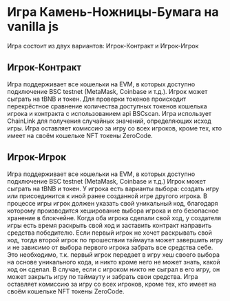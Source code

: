 # Игра Камень-Ножницы-Бумага на vanilla js

Игра состоит из двух вариантов: Игрок-Контракт и Игрок-Игрок

## Игрок-Контракт

Игра поддерживает все кошельки на EVM, в которых доступно подключение BSC testnet (MetaMask, Coinbase и т.д.).
Игрок может сыграть на tBNB и токен.
Для проверки токенов происходит перекрёстное сравнение количества доступных токенов кошелька игрока и контракта с использованием api BSCscan.
Игра использует ChainLink для получения случайных значений, определяющих исход игры.
Игра оставляет комиссию за игру со всех игроков, кроме тех, кто имеет на своём кошельке NFT токены ZeroCode.

## Игрок-Игрок

Игра поддерживает все кошельки на EVM, в которых доступно подключение BSC testnet (MetaMask, Coinbase и т.д.)
Игрок может сыграть на tBNB и токен.
У игрока есть варианты выбора: создать игру или присоединится к иной ранее созданной игре другого игрока.
В процессе игры игрок должен указать свой уникальный код, благодаря которому производится хеширование выбора игрока и его безопасное хранение в блокчейне.
Когда оба игрока сделали свой ход, у создателя игры есть время раскрыть свой ход и заставить контракт направить средства победителю. Если первый игрок не хочет раскрывать свой ход, тогда второй игрок по прошествии таймаута может завершить игру и не зависимо от выбора первого игрока забрать все средства себе. Это необходимо, т.к. первый игрок передает в игру хеш своего выбора на основе уникального кода, и никто кроме него не может знать, какой ход он сделал.
В случае, если с игроком никто не сыграл в его игру, он может закрыть игру по таймауту и забрать свои средства.
Игра оставляет комиссию за игру со всех игроков, кроме тех, кто имеет на своём кошельке NFT токены ZeroCode.
